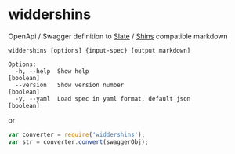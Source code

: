 # widdershins
OpenApi / Swagger definition to [Slate](https://github.com/lord/slate) / 
[Shins](https://github.com/mermade/shins) compatible markdown

````
widdershins [options] {input-spec} [output markdown]

Options:
  -h, --help  Show help                                                [boolean]
  --version   Show version number                                      [boolean]
  -y, --yaml  Load spec in yaml format, default json                   [boolean]
````

or


````javascript
var converter = require('widdershins');
var str = converter.convert(swaggerObj);
````
